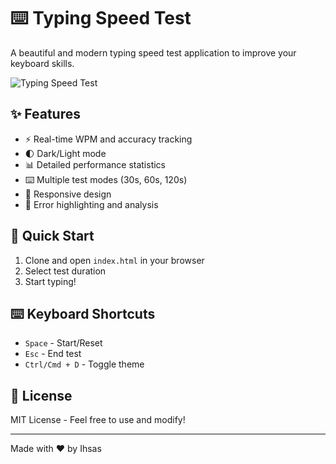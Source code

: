 # ⌨️ Typing Speed Test

A beautiful and modern typing speed test application to improve your keyboard skills.

![Typing Speed Test](https://i.imgur.com/placeholder.png)

## ✨ Features

- ⚡ Real-time WPM and accuracy tracking
- 🌓 Dark/Light mode
- 📊 Detailed performance statistics
- ⌨️ Multiple test modes (30s, 60s, 120s)
- 📱 Responsive design
- 🎯 Error highlighting and analysis

## 🚀 Quick Start

1. Clone and open `index.html` in your browser
2. Select test duration
3. Start typing!

## ⌨️ Keyboard Shortcuts

- `Space` - Start/Reset
- `Esc` - End test
- `Ctrl/Cmd + D` - Toggle theme

## 📝 License

MIT License - Feel free to use and modify!

---

Made with ❤️ by Ihsas